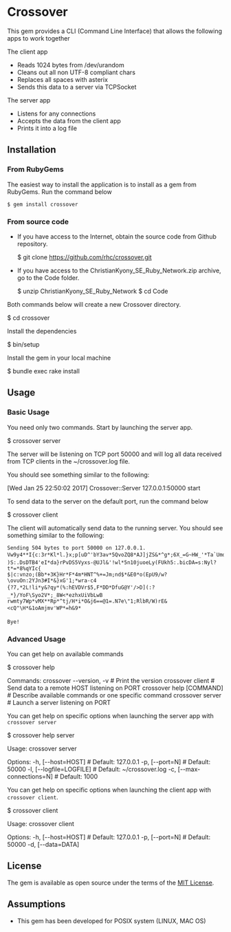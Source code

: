 # Crossover

This gem provides a CLI (Command Line Interface)
that allows the following apps  to work together

The client app

- Reads 1024 bytes from /dev/urandom
- Cleans out all non UTF-8 compliant chars
- Replaces all spaces with asterix
- Sends this data to a server via TCPSocket

The server app

- Listens for any connections
- Accepts the data from the client app
- Prints it into a log file


## Installation

### From RubyGems

The easiest way to install the application is to install as a gem from RubyGems.
Run the command below

    $ gem install crossover

### From source code

- If you have access to the Internet, obtain the source code from Github repository.

   $ git clone https://github.com/rhc/crossover.git

- If you have access to the ChristianKyony_SE_Ruby_Network.zip archive, go to the Code folder.

   $ unzip ChristianKyony_SE_Ruby_Network
   $ cd Code

Both commands below will create a new Crossover directory.

   $ cd crossover

Install the dependencies

  $ bin/setup

Install the gem in your local machine

  $ bundle exec rake install


## Usage

### Basic Usage

You need only two commands. Start by launching the server app.

   $ crossover server

The server will be listening on TCP port 50000  and will log all data received from TCP clients in the ~/crossover.log file.

You should see something similar to the following:

   [Wed Jan 25 22:50:02 2017] Crossover::Server 127.0.0.1:50000 start

To send data to the server on the default port, run the command below

   $ crossover client

The client will automatically send data to the running server.
You should see something similar to the following:

    Sending 504 bytes to port 50000 on 127.0.0.1.
    Vw9y4**I{c:3r*Kl*l.}x;p[uD^'bY3av*5QvoZQ8*AJ]jZS&*^g*;6X_=G~HW_'*Ta`UmdO$6*9S'
    )S:.DsDTB4'eI*da}rPvDS5Vyxs-@UJl&'!wl*5n10juoeLy(FUkh5:.bicDA=s:Nyl?t*=*8%qYIc{
    $|c:vnzo;(Bb*+3K}Hr*F*4m*HNT^%+=Jm;nd$*&E0*o(EpU9/w?\ovuOn:2YJn3#I*&}xG'1;*wra-c4
    {?7,*2L!li*y&?qy*(%:hEVDVr$5,F*DD*DfuG@Y'/>D](:?_*}/YoF\Syo2V*;_8W<*ezhxUiVbLwB
    rwmty7Wp*vMX**Rp*^tj/H*i*O&j6==@1=.N7e\"1;RlbR/W)rE&<cQ"\H*&1oAmjmv'WP*=h&9*

    Bye!

### Advanced Usage

You can get help on available commands

  $ crossover help

  Commands:
    crossover --version, -v   # Print the version
    crossover client          # Send data to a remote HOST listening on PORT
    crossover help [COMMAND]  # Describe available commands or one specific command
    crossover server          # Launch a server listening on PORT


You can get help on specific options when launching the server app with `crossover server`

  $ crossover help server

  Usage:
    crossover server

  Options:
    -h, [--host=HOST]          # Default: 127.0.0.1
    -p, [--port=N]             # Default: 50000
    -l, [--logfile=LOGFILE]    # Default: ~/crossover.log
    -c, [--max-connections=N]  # Default: 1000


You can get help on specific options when launching the client app with `crossover client`.

  $ crossover client

  Usage:
    crossover client

  Options:
    -h, [--host=HOST]  # Default: 127.0.0.1
    -p, [--port=N]     # Default: 50000
    -d, [--data=DATA]


## License

The gem is available as open source
under the terms of the [MIT License](http://opensource.org/licenses/MIT).


## Assumptions

- This gem has been developed for POSIX system (LINUX, MAC OS)


